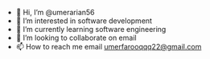 - 👋 Hi, I’m @umerarian56
- 👀 I’m interested in software development 
- 🌱 I’m currently learning software engineering 
- 💞️ I’m looking to collaborate on email
- 📫 How to reach me email umerfarooqqq22@gmail.com

<!---
umerarian56/umerarian56 is a ✨ special ✨ repository because its `README.md` (this file) appears on your GitHub profile.
You can click the Preview link to take a look at your changes.
--->
